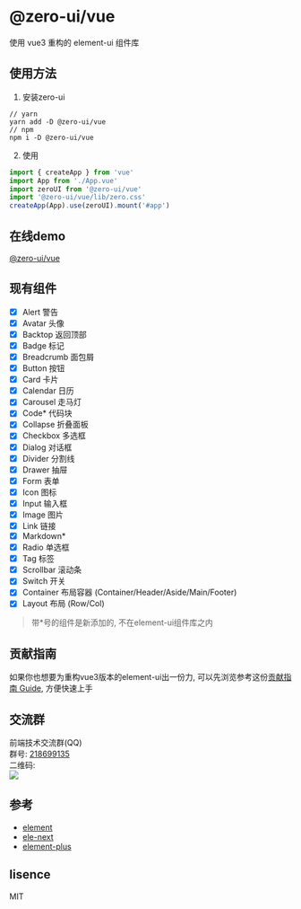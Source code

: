 # @zero-ui/vue
使用 vue3 重构的 element-ui 组件库

## 使用方法
1. 安装zero-ui
```
// yarn
yarn add -D @zero-ui/vue
// npm
npm i -D @zero-ui/vue
```
2. 使用
``` javascript
import { createApp } from 'vue'
import App from './App.vue'
import zeroUI from '@zero-ui/vue'
import '@zero-ui/vue/lib/zero.css'
createApp(App).use(zeroUI).mount('#app')
```

## 在线demo
[@zero-ui/vue](https://kscript.github.io/zero/)

## 现有组件
- [x] Alert 警告  
- [x] Avatar 头像  
- [x] Backtop 返回顶部  
- [x] Badge 标记  
- [x] Breadcrumb 面包屑  
- [x] Button 按钮  
- [x] Card 卡片  
- [x] Calendar 日历  
- [x] Carousel 走马灯  
- [x] Code* 代码块  
- [x] Collapse 折叠面板  
- [x] Checkbox 多选框  
- [x] Dialog 对话框  
- [x] Divider 分割线  
- [x] Drawer 抽屉  
- [x] Form 表单  
- [x] Icon 图标  
- [x] Input 输入框  
- [x] Image 图片  
- [x] Link 链接  
- [x] Markdown*  
- [x] Radio 单选框  
- [x] Tag 标签  
- [x] Scrollbar 滚动条  
- [x] Switch 开关  
- [x] Container 布局容器 (Container/Header/Aside/Main/Footer)
- [x] Layout 布局 (Row/Col)

> 带*号的组件是新添加的, 不在element-ui组件库之内

## 贡献指南
如果你也想要为重构vue3版本的element-ui出一份力, 可以先浏览参考这份[贡献指南 Guide](./Guide.md), 方便快速上手

## 交流群
前端技术交流群(QQ)  
群号: [218699135](https://qm.qq.com/cgi-bin/qm/qr?k=dny0rBikAgLvvYwzKT8IOBzq70KvwEMs&jump_from=webapi)  
二维码:  
![](https://qun.qq.com/qrcode/index?data=https%3A%2F%2Fqm.qq.com%2Fcgi-bin%2Fqm%2Fqr%3Fk%3Ddny0rBikAgLvvYwzKT8IOBzq70KvwEMs%26jump_from%3Dwebapi%26qr%3D1)  

## 参考 
- [element](https://github.com/ElemeFE/element)  
- [ele-next](https://github.com/a631807682/ele-next)
- [element-plus](https://github.com/element-plus/element-plus)

## lisence
MIT